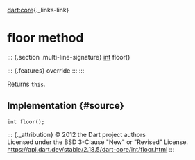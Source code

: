 [dart:core](../../dart-core/dart-core-library){._links-link}

floor method
============

::: {.section .multi-line-signature}
[int](../int-class) floor()

::: {.features}
override
:::
:::

Returns `this`.

Implementation {#source}
--------------

``` {.language-dart data-language="dart"}
int floor();
```

::: {._attribution}
© 2012 the Dart project authors\
Licensed under the BSD 3-Clause \"New\" or \"Revised\" License.\
<https://api.dart.dev/stable/2.18.5/dart-core/int/floor.html>
:::
